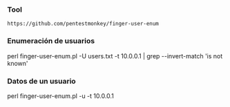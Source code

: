 ### Tool

    https://github.com/pentestmonkey/finger-user-enum
    
### Enumeración de usuarios

perl finger-user-enum.pl -U users.txt -t 10.0.0.1 | grep --invert-match 'is not known'


### Datos de un usuario

perl finger-user-enum.pl -u <user> -t 10.0.0.1

